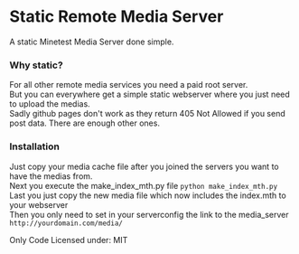 Static Remote Media Server
==========================

A static Minetest Media Server done simple.

### Why static?
For all other remote media services you need a paid root server.  
But you can everywhere get a simple static webserver where you just need to upload the medias.  
Sadly github pages don't work as they return 405 Not Allowed if you send post data.
There are enough other ones.

### Installation
Just copy your media cache file after you joined the servers you want to have the medias from.  
Next you execute the make_index_mth.py file `python make_index_mth.py`  
Last you just copy the new media file which now includes the index.mth to your webserver  
Then you only need to set in your serverconfig the link to the media_server  
`http://yourdomain.com/media/`

Only Code Licensed under:
MIT
